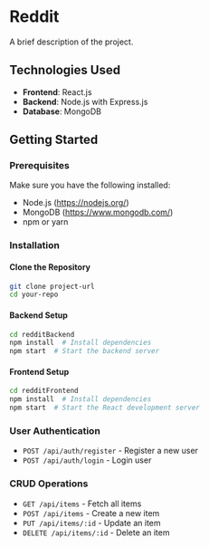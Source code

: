 # Reddit

A brief description of the project.

## Technologies Used

- **Frontend**: React.js
- **Backend**: Node.js with Express.js
- **Database**: MongoDB

## Getting Started

### Prerequisites

Make sure you have the following installed:

- Node.js (https://nodejs.org/)
- MongoDB (https://www.mongodb.com/)
- npm or yarn

### Installation

#### Clone the Repository
```sh
git clone project-url
cd your-repo
```

#### Backend Setup
```sh
cd redditBackend
npm install  # Install dependencies
npm start  # Start the backend server
```

#### Frontend Setup
```sh
cd redditFrontend
npm install  # Install dependencies
npm start  # Start the React development server
```

### User Authentication
- `POST /api/auth/register` - Register a new user
- `POST /api/auth/login` - Login user

### CRUD Operations
- `GET /api/items` - Fetch all items
- `POST /api/items` - Create a new item
- `PUT /api/items/:id` - Update an item
- `DELETE /api/items/:id` - Delete an item

